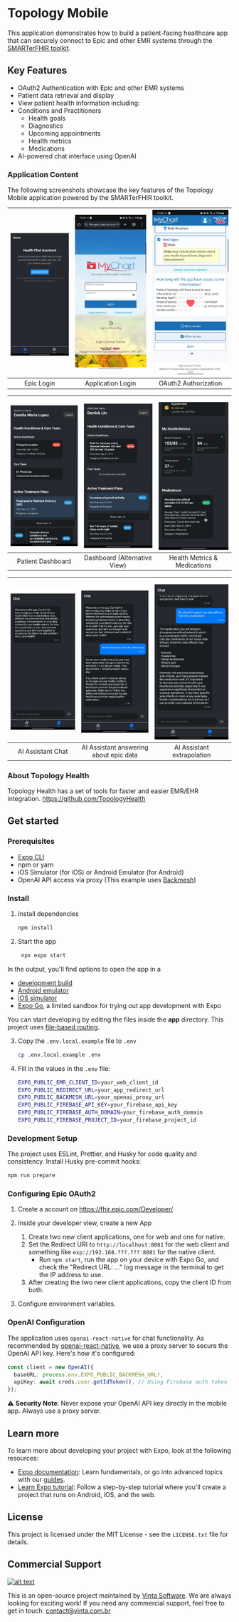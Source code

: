 # Topology Mobile

This application demonstrates how to build a patient-facing healthcare app that can securely connect to Epic and other EMR systems through the [SMARTerFHIR toolkit](https://github.com/TopologyHealth/SMARTerFHIR).

## Key Features

- OAuth2 Authentication with Epic and other EMR systems
- Patient data retrieval and display
- View patient health information including:
- Conditions and Practitioners
  - Health goals
  - Diagnostics
  - Upcoming appointments
  - Health metrics
  - Medications
- AI-powered chat interface using OpenAI

### Application Content

The following screenshots showcase the key features of the Topology Mobile application powered by the SMARTerFHIR toolkit.

| ![Initial login screen](images/login.png) | ![Epic login screen](images/epic-login.png) | ![Authorization screen](images/allow-access.png) |
| :---------------------------------------: | :-----------------------------------------: | :----------------------------------------------: |
|                Epic Login                 |              Application Login              |               OAuth2 Authorization               |

| ![Patient dashboard](images/home-screen.png) | ![Alternative dashboard view](images/alternative-home.png) | ![Health metrics and medications](images/medications-health-metrics.png) |
| :------------------------------------------: | :--------------------------------------------------------: | :----------------------------------------------------------------------: |
|              Patient Dashboard               |                Dashboard (Alternative View)                |                       Health Metrics & Medications                       |

| ![AI Assistant first message](images/chat1.jpg) | ![AI Assistant answering about epic data](images/chat2.jpg) | ![AI Assistant extrapolation](images/chat3.jpg) |
| :---------------------------------------------: | :---------------------------------------------------------: | :---------------------------------------------: |
|                AI Assistant Chat                |           AI Assistant answering about epic data            |           AI Assistant extrapolation            |

### About Topology Health

Topology Health has a set of tools for faster and easier EMR/EHR integration. https://github.com/TopologyHealth

## Get started

### Prerequisites

- [Expo CLI](https://docs.expo.dev/)
- npm or yarn
- iOS Simulator (for iOS) or Android Emulator (for Android)
- OpenAI API access via proxy (This example uses [Backmesh](https://backmesh.com))

### Install

1. Install dependencies

   ```bash
   npm install
   ```

2. Start the app

   ```bash
    npx expo start
   ```

In the output, you'll find options to open the app in a

- [development build](https://docs.expo.dev/develop/development-builds/introduction/)
- [Android emulator](https://docs.expo.dev/workflow/android-studio-emulator/)
- [iOS simulator](https://docs.expo.dev/workflow/ios-simulator/)
- [Expo Go](https://expo.dev/go), a limited sandbox for trying out app development with Expo

You can start developing by editing the files inside the **app** directory. This project uses [file-based routing](https://docs.expo.dev/router/introduction).

3. Copy the `.env.local.example` file to `.env`

   ```bash
   cp .env.local.example .env
   ```

4. Fill in the values in the `.env` file:

   ```bash
   EXPO_PUBLIC_EMR_CLIENT_ID=your_web_client_id
   EXPO_PUBLIC_REDIRECT_URL=your_app_redirect_url
   EXPO_PUBLIC_BACKMESH_URL=your_openai_proxy_url
   EXPO_PUBLIC_FIREBASE_API_KEY=your_firebase_api_key
   EXPO_PUBLIC_FIREBASE_AUTH_DOMAIN=your_firebase_auth_domain
   EXPO_PUBLIC_FIREBASE_PROJECT_ID=your_firebase_project_id
   ```

### Development Setup

The project uses ESLint, Prettier, and Husky for code quality and consistency. Install Husky pre-commit hooks:

```bash
npm run prepare
```

### Configuring Epic OAuth2

1. Create a account on https://fhir.epic.com/Developer/

2. Inside your developer view, create a new App

   1. Create two new client applications, one for web and one for native.
   2. Set the Redirect URI to `http://localhost:8081` for the web client and something like `exp://192.168.???.???:8081` for the native client.
      - Run `npm start`, run the app on your device with Expo Go, and check the "Redirect URL: ..." log message in the terminal to get the IP address to use.
   3. After creating the two new client applications, copy the client ID from both.

3. Configure environment variables.

### OpenAI Configuration

The application uses `openai-react-native` for chat functionality. As recommended by [openai-react-native](https://github.com/backmesh/openai-react-native), we use a proxy server to secure the OpenAI API key. Here's how it's configured:

```typescript
const client = new OpenAI({
  baseURL: process.env.EXPO_PUBLIC_BACKMESH_URL!,
  apiKey: await creds.user.getIdToken(), // Using Firebase auth token
});
```

⚠️ **Security Note**: Never expose your OpenAI API key directly in the mobile app. Always use a proxy server.

## Learn more

To learn more about developing your project with Expo, look at the following resources:

- [Expo documentation](https://docs.expo.dev/): Learn fundamentals, or go into advanced topics with our [guides](https://docs.expo.dev/guides).
- [Learn Expo tutorial](https://docs.expo.dev/tutorial/introduction/): Follow a step-by-step tutorial where you'll create a project that runs on Android, iOS, and the web.

## License

This project is licensed under the MIT License - see the `LICENSE.txt` file for details.

## Commercial Support

[![alt text](https://avatars2.githubusercontent.com/u/5529080?s=80&v=4 "Vinta Logo")](https://www.vintasoftware.com/)

This is an open-source project maintained by [Vinta Software](https://www.vinta.com.br/). We are always looking for exciting work! If you need any commercial support, feel free to get in touch: contact@vinta.com.br
